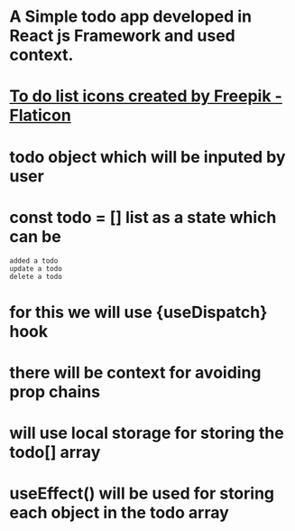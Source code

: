 # A Simple todo app developed in React js Framework and used context.




# <a href="https://www.flaticon.com/free-icons/to-do-list" title="to do list icons">To do list icons created by Freepik - Flaticon</a>
# todo object which will be inputed by user
# const todo = [] list as a state which can be 
    added a todo
    update a todo
    delete a todo

# for this we will use {useDispatch} hook 
# there will be context for avoiding prop chains
# will use local storage for storing the todo[] array
# useEffect() will be used for storing each object in the todo array

